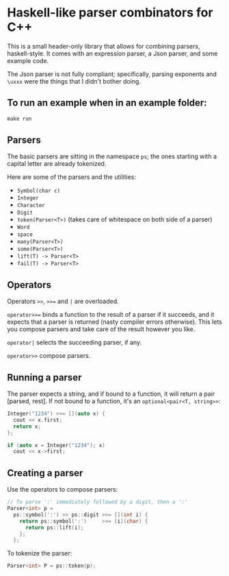 # Haskell-like parser combinators for C++

This is a small header-only library that allows for combining parsers,
haskell-style.
It comes with an expression parser, a Json parser, and some example code.

The Json parser is not fully compliant; specifically, parsing exponents and
`\uxxx` were the things that I didn't bother doing.


## To run an example when in an example folder:

```makefile
make run
```

## Parsers

The basic parsers are sitting in the namespace `ps`; the ones starting with a
capital letter are already tokenized.

Here are some of the parsers and the utilities:

* `Symbol(char c)`
* `Integer`
* `Character`
* `Digit`
* `token(Parser<T>)` (takes care of whitespace on both side of a parser)
* `Word`
* `space`
* `many(Parser<T>)`
* `some(Parser<T>)`
* `lift(T) -> Parser<T>`
* `fail(T) -> Parser<T>`

## Operators

Operators `>>`, `>>=` and `|` are overloaded.

`operator>>=` binds a function to the result of a parser if it succeeds, and it
expects that a parser is returned (nasty compiler errors otherwise). This lets
you compose parsers and take care of the result however you like.

`operator|` selects the succeeding parser, if any.

`operator>>` compose parsers.

## Running a parser

The parser expects a string, and if bound to a function, it will return a pair [parsed, rest].
If not bound to a function, it's an `optional<pair<T, string>>`:

```cpp
Integer("1234") >>= [](auto x) {
  cout << x.first;
  return x;
};
```

```cpp
if (auto x = Integer("1234"); x)
  cout << x->first;
```

## Creating a parser

Use the operators to compose parsers:

```cpp
// To parse ':' immediately followed by a digit, then a ':'
Parser<int> p =
  ps::symbol(':') >> ps::digit >>= [](int i) {
    return ps::symbol(':')     >>= [i](char) {
      return ps::lift(i);
    };
  };
```

To tokenize the parser:

```cpp
Parser<int> P = ps::token(p);
```

